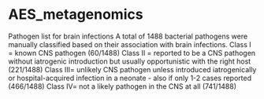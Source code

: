 # AES_metagenomics
Pathogen list for brain infections
A total of 1488 bacterial pathogens were manually classified based on their association with brain infections. 
Class I = known CNS pathogen (60/1488)
Class II = reported to be a CNS pathogen without iatrogenic introduction but usually opportunistic with the right host (221/1488)
Class III= unlikely CNS pathogen unless introduced iatrogenically or hospital-acquired infection in a neonate - also if only 1-2 cases reported (466/1488)
Class IV= not a likely pathogen in the CNS at all (741/1488)

